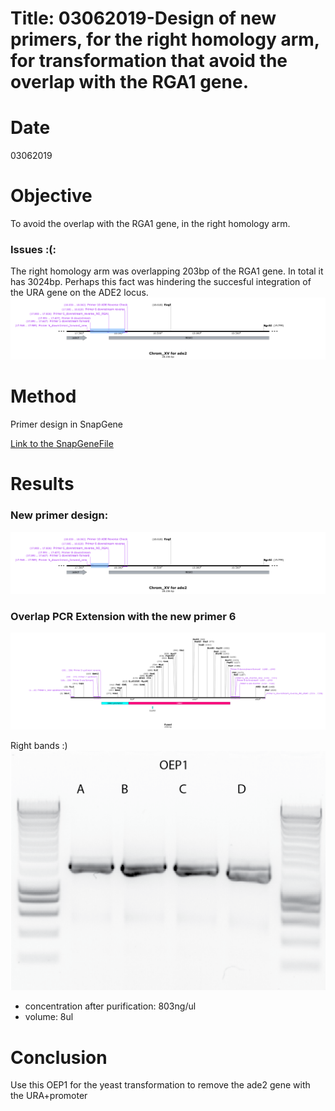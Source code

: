 

# Title: 03062019-Design of new primers, for the right homology arm, for transformation that avoid the overlap with the RGA1 gene.
# Date
03062019
# Objective
To avoid the overlap with the RGA1 gene, in the right homology arm.
### Issues :(:
The right homology arm was overlapping 203bp of the RGA1 gene. In total it has 3024bp. Perhaps this fact was hindering the succesful integration of the URA gene on the ADE2 locus.
 ![](../images/overlapping_with_rga1_gene.png)
# Method
Primer design in SnapGene

[Link to the SnapGeneFile](C:\Users\linigodelacruz\Documents\PhD_2018\Documentation\SATAY\Primers_sequence_for_ADE_deletion\Chrom_XV_for_ade2.dna)
# Results
### New primer design:
 ![](../images/solving_overlapping_with_rga1_gene.png)

### Overlap PCR Extension with the new primer 6

![](../images/OEP1_map.png)

Right bands :)
![](../images/OEP_1_edited.png)
* concentration after purification: 803ng/ul
* volume: 8ul
# Conclusion

Use this OEP1 for the yeast transformation to remove the ade2 gene with the URA+promoter

